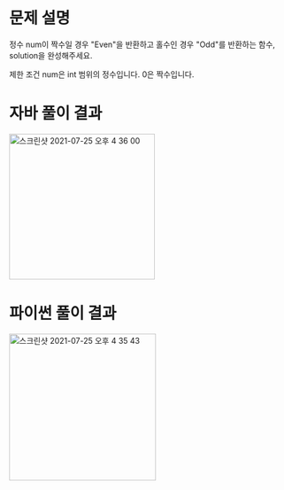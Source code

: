 # 문제 설명
정수 num이 짝수일 경우 "Even"을 반환하고 홀수인 경우 "Odd"를 반환하는 함수, solution을 완성해주세요.

제한 조건
num은 int 범위의 정수입니다.
0은 짝수입니다.


# 자바 풀이 결과
<img width="263" alt="스크린샷 2021-07-25 오후 4 36 00" src="https://user-images.githubusercontent.com/42399580/126891495-ccd19df6-4801-44c1-bd55-cfe022665b0d.png">

# 파이썬 풀이 결과
<img width="265" alt="스크린샷 2021-07-25 오후 4 35 43" src="https://user-images.githubusercontent.com/42399580/126891500-4fd8a31b-c160-4573-8ce8-d1ba8a90acb7.png">
